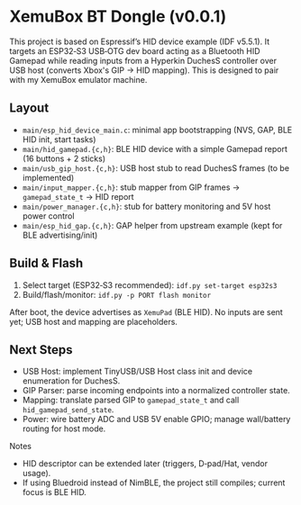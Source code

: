 # XemuBox BT Dongle (v0.0.1)

This project is based on Espressif’s HID device example (IDF v5.5.1). It targets an ESP32‑S3 USB‑OTG dev board acting as a Bluetooth HID Gamepad while reading inputs from a Hyperkin DuchesS controller over USB host (converts Xbox's GIP → HID mapping). This is designed to pair with my XemuBox emulator machine.


## Layout

- `main/esp_hid_device_main.c`: minimal app bootstrapping (NVS, GAP, BLE HID init, start tasks)
- `main/hid_gamepad.{c,h}`: BLE HID device with a simple Gamepad report (16 buttons + 2 sticks)
- `main/usb_gip_host.{c,h}`: USB host stub to read DuchesS frames (to be implemented)
- `main/input_mapper.{c,h}`: stub mapper from GIP frames → `gamepad_state_t` → HID report
- `main/power_manager.{c,h}`: stub for battery monitoring and 5V host power control
- `main/esp_hid_gap.{c,h}`: GAP helper from upstream example (kept for BLE advertising/init)

## Build & Flash

1) Select target (ESP32‑S3 recommended):
   `idf.py set-target esp32s3`
2) Build/flash/monitor:
   `idf.py -p PORT flash monitor`

After boot, the device advertises as `XemuPad` (BLE HID). No inputs are sent yet; USB host and mapping are placeholders.

## Next Steps

- USB Host: implement TinyUSB/USB Host class init and device enumeration for DuchesS.
- GIP Parser: parse incoming endpoints into a normalized controller state.
- Mapping: translate parsed GIP to `gamepad_state_t` and call `hid_gamepad_send_state`.
- Power: wire battery ADC and USB 5V enable GPIO; manage wall/battery routing for host mode.

Notes
- HID descriptor can be extended later (triggers, D‑pad/Hat, vendor usage).
- If using Bluedroid instead of NimBLE, the project still compiles; current focus is BLE HID.
